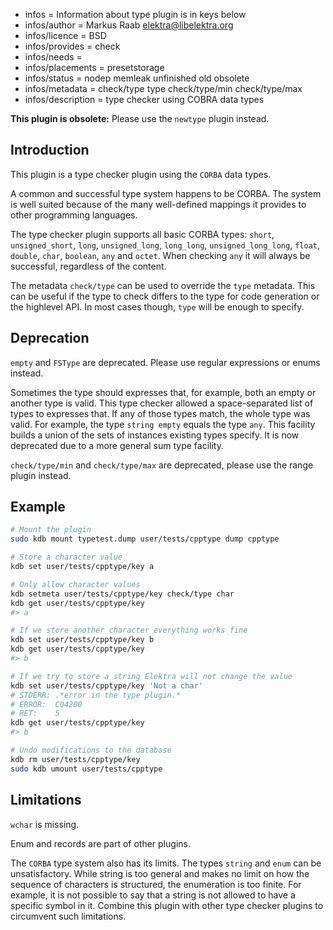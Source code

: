 - infos = Information about type plugin is in keys below
- infos/author = Markus Raab <elektra@libelektra.org>
- infos/licence = BSD
- infos/provides = check
- infos/needs =
- infos/placements = presetstorage
- infos/status = nodep memleak unfinished old obsolete
- infos/metadata = check/type type check/type/min check/type/max
- infos/description = type checker using COBRA data types

**This plugin is obsolete:** Please use the `newtype` plugin instead.

## Introduction

This plugin is a type checker plugin using the `CORBA` data types.

A common and successful type system happens to be CORBA.
The system is well suited because of the many well-defined
mappings it provides to other programming languages.

The type checker plugin supports all basic CORBA types:
`short`, `unsigned_short`, `long`, `unsigned_long`, `long_long`,
`unsigned_long_long`, `float`, `double`, `char`, `boolean`, `any` and
`octet`. When checking `any` it will always be successful, regardless
of the content.

The metadata `check/type` can be used to override the `type` metadata.
This can be useful if the type to check differs to the type for code generation
or the highlevel API. In most cases though, `type` will be enough to specify.

## Deprecation

`empty` and `FSType` are deprecated. Please use regular expressions
or enums instead.

Sometimes the type should expresses that, for example, both an empty
or another type is valid. This type checker allowed a space-separated
list of types to expresses that. If any of those types match, the whole
type was valid. For example, the type `string empty` equals the type
`any`. This facility builds a union of the sets of instances existing
types specify. It is now deprecated due to a more general sum type
facility.

`check/type/min` and `check/type/max` are deprecated, please use the range
plugin instead.

## Example

```sh
# Mount the plugin
sudo kdb mount typetest.dump user/tests/cpptype dump cpptype

# Store a character value
kdb set user/tests/cpptype/key a

# Only allow character values
kdb setmeta user/tests/cpptype/key check/type char
kdb get user/tests/cpptype/key
#> a

# If we store another character everything works fine
kdb set user/tests/cpptype/key b
kdb get user/tests/cpptype/key
#> b

# If we try to store a string Elektra will not change the value
kdb set user/tests/cpptype/key 'Not a char'
# STDERR: .*error in the type plugin.*
# ERROR:  C04200
# RET:    5
kdb get user/tests/cpptype/key
#> b

# Undo modifications to the database
kdb rm user/tests/cpptype/key
sudo kdb umount user/tests/cpptype
```

## Limitations

`wchar` is missing.

Enum and records are part of other plugins.

The `CORBA` type system also has its limits. The types `string` and
`enum` can be unsatisfactory. While string is too general
and makes no limit on how the sequence of characters is structured,
the enumeration is too finite. For example, it is not possible to say
that a string is not allowed to have a specific symbol in it.
Combine this plugin with other type checker plugins to circumvent
such limitations.
